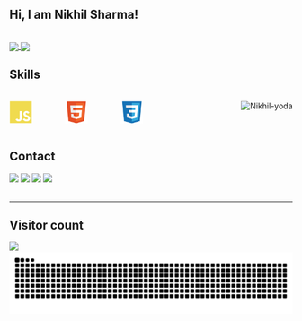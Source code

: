## Hi, I am Nikhil Sharma!
</br>

<div>
  <a href="https://github.com/sharmanikkkhil">
    <img align="center" height="170" src="https://github-readme-stats.vercel.app/api/top-langs/?username=sharmanikkkhil&layout=compact&langs_count=16&theme=dracula"/>
    <img align="center" src="https://github-readme-stats.vercel.app/api?username=sharmanikkkhil&show_icons=true&theme=dracula&include_all_commits=true&count_private=true&hide=issues"/>
  </a>
</div>

## Skills
<div style="display: inline_block"><br>
  <img height="40" align="center" alt="Nikhil-Js" height="30" width="40" src="https://raw.githubusercontent.com/devicons/devicon/master/icons/javascript/javascript-plain.svg">
  &nbsp;&nbsp;&nbsp;&nbsp;&nbsp;&nbsp;&nbsp;&nbsp;&nbsp;&nbsp;&nbsp;&nbsp;&nbsp;
  <img height="40" align="center" alt="Nikhil-HTML" height="30" width="40" src="https://raw.githubusercontent.com/devicons/devicon/master/icons/html5/html5-original.svg">
  &nbsp;&nbsp;&nbsp;&nbsp;&nbsp;&nbsp;&nbsp;&nbsp;&nbsp;&nbsp;&nbsp;&nbsp;&nbsp;
  <img height="40" align="center" alt="Nikhil-CSS" height="30" width="40" src="https://raw.githubusercontent.com/devicons/devicon/master/icons/css3/css3-original.svg">
  <img align="right" height="80em" alt="Nikhil-yoda" src="https://i.giphy.com/media/v1.Y2lkPTc5MGI3NjExMmlneDk5NnhuMG8yeTV1ZzR0a2oydXBzdXllM3VwdmExMmlmaGZ0cCZlcD12MV9pbnRlcm5hbF9naWZfYnlfaWQmY3Q9Zw/qgQUggAC3Pfv687qPC/giphy.gif">
</div>
</br>

## Contact 
<div> 
  <a href="https://www.linkedin.com/in/sharmanikkkhil" target="_blank"><img src="https://img.shields.io/badge/-LinkedIn-%230077B5?style=for-the-badge&logo=linkedin&logoColor=white" target="_blank"></a> 
  <a href="https://twitter.com/sharma_nikkkhil" target="_blank"><img src="https://img.shields.io/badge/-Twitter-%23EA4335?style=for-the-badge&logo=twitter&logoColor=white" target="_blank"></a>
  <a href="https://instagram.com/yoursnikhilll" target="_blank"><img src="https://img.shields.io/badge/-Instagram-%23E4405F?style=for-the-badge&logo=instagram&logoColor=white" target="_blank"></a>
  <a href = "mailto: nikhiltirathsharma28@gmail.com"><img src="https://img.shields.io/badge/-Gmail-%23333?style=for-the-badge&logo=gmail&logoColor=white" target="_blank"></a>
</br>
</br>
<hr/>

## Visitor count
<img src="https://profile-counter.glitch.me/sharmanikkkhil/count.svg" />

<picture>
  <source media="(prefers-color-scheme: dark)" srcset="https://github.com/sharmanikkkhil/sharmanikkkhil/raw/main/dist/github-snake-dark.svg" />
  <source media="(prefers-color-scheme: light)" srcset="https://github.com/sharmanikkkhil/sharmanikkkhil/raw/main/dist/github-snake.svg" />
  <img alt="github-snake" src="https://github.com/sharmanikkkhil/sharmanikkkhil/raw/main/dist/github-snake.svg" />
</picture>

</div>
